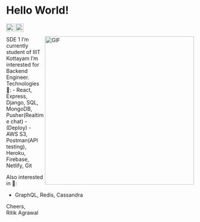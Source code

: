 # Hello World!

<a href="https://www.linkedin.com/in/bmbshlly">
  <img align="left" alt="Akshay Saini - LinkedIn" width="22px" src="https://cdn.jsdelivr.net/npm/simple-icons@v3/icons/linkedin.svg"/>
</a>
<a href="https://twitter.com/iritik_19">
  <img align="left" alt="Akshay Saini - Twitter" width="22px" src="https://cdn.jsdelivr.net/npm/simple-icons@v3/icons/twitter.svg"/>
</a>
<br />
<br />
<img align="right" alt="GIF" src="https://miro.medium.com/max/875/1*Urc28sbnORGOW5oyohQ06g.gif" width="400px" />  
 SDE 1  
 I’m currently student of IIIT Kottayam    
 I’m interested for Backend Engineer.  
 Technologies 💬:  
 - React, Express, Django, SQL, MongoDB, Pusher(Realtime chat)  
 - (Deploy) - AWS S3, Postman(API testing), Heroku, Firebase, Netlify, Git  

 Also interested in 👀:  
 - GraphQL, Redis, Cassandra  

Cheers,  
Ritik Agrawal
